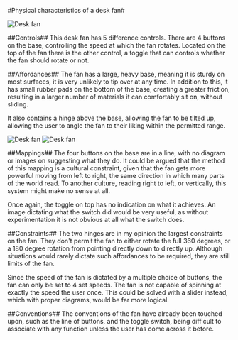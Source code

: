 #Physical characteristics of a desk fan#

![Desk fan](http://i.imgur.com/u882UGs.jpg)

##Controls##
This desk fan has 5 difference controls. There are 4 buttons on the base,
controlling the speed at which the fan rotates. Located on the top of the fan
there is the other control, a toggle that can controls whether the fan should
rotate or not.

##Affordances##
The fan has a large, heavy base, meaning it is sturdy on most surfaces, it is
very unlikely to tip over at any time. In addition to this, it has small rubber
pads on the bottom of the base, creating a greater friction, resulting in a
larger number of materials it can comfortably sit on, without sliding.

It also contains a hinge above the base, allowing the fan to be tilted up,
allowing the user to angle the fan to their liking within the permitted range.

![Desk fan](http://i.imgur.com/2oHlAUt.jpg)
![Desk fan](http://i.imgur.com/SbAiEto.jpg)

##Mappings##
The four buttons on the base are in a line, with no diagram or images on
suggesting what they do. It could be argued that the method of this mapping is a
cultural constraint, given that the fan gets more powerful moving from left to
right, the same direction in which many parts of the world read. To another
culture, reading right to left, or vertically, this system might make no sense
at all.

Once again, the toggle on top has no indication on what it achieves. An image
dictating what the switch did would be very useful, as without experimentation
it is not obvious at all what the switch does.

##Constraints##
The two hinges are in my opinion the largest constraints on the fan. They don't
permit the fan to either rotate the full 360 degrees, or a 180 degree rotation
from pointing directly down to directly up. Although situations would rarely
dictate such affordances to be required, they are still limits of the fan.

Since the speed of the fan is dictated by a multiple choice of buttons, the fan
can only be set to 4 set speeds. The fan is not capable of spinning at exactly
the speed the user once. This could be solved with a slider instead, which with
proper diagrams, would be far more logical.

##Conventions##
The conventions of the fan have already been touched upon, such as the line of
buttons, and the toggle switch, being difficult to associate with any function
unless the user has come across it before.

